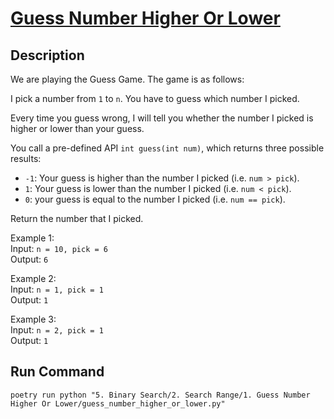 # [Guess Number Higher Or Lower](https://leetcode.com/problems/guess-number-higher-or-lower/)

## Description
We are playing the Guess Game. The game is as follows:

I pick a number from `1` to `n`. You have to guess which number I picked.

Every time you guess wrong, I will tell you whether the number I picked is higher or lower than your guess.

You call a pre-defined API `int guess(int num)`, which returns three possible results:
* `-1`: Your guess is higher than the number I picked (i.e. `num > pick`).
* `1`: Your guess is lower than the number I picked (i.e. `num < pick`).
* `0`: your guess is equal to the number I picked (i.e. `num == pick`).

Return the number that I picked.

Example 1:\
Input: `n = 10, pick = 6`\
Output: `6`

Example 2:\
Input: `n = 1, pick = 1`\
Output: `1`

Example 3:\
Input: `n = 2, pick = 1`\
Output: `1`

## Run Command
`poetry run python "5. Binary Search/2. Search Range/1. Guess Number Higher Or Lower/guess_number_higher_or_lower.py"`